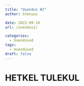 ```yaml
---
title: "Uuendus #2"
author: Stenuuu

date: 2022-09-10
url: /uuendus2/

categories:
  - Uuendused
tags:
  - Uuendused
draft: false
---
```



# HETKEL TULEKUL